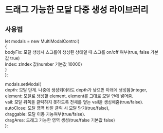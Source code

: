 # 드래그 가능한 모달 다중 생성 라이브러리 

## 사용법
let modals = new MultiModalControl(  
    {  
        bodyFix: 모달 생성시 스크롤이 생성된 상태일 때 스크롤 on/off 여부(true, false 기본값 true)  
        index: zIndex 값(number 기본값 10000)  
    }  
);  
  
modals.setModal(  
    depth: 모달 단계. 나중에 생성되더라도 depth가 낮으면 아래에 생성됨(integer,  
    element: 모달로 생성할 element. element를 그대로 모달 안에 넣어줌.  
    vail: 모달 뒤쪽을 클릭하지 못하도록 전체를 덮는 vail을 생성해줌(true/false).  
    autoClose: 모달 영역 바깥 클릭 시 모달 닫기(true/false),  
    draggable: 모달 이동 가능여부(true/false).  
    dragArea: 드래그 가능한 영역 생성(true/false 기본값 false)  
);  
